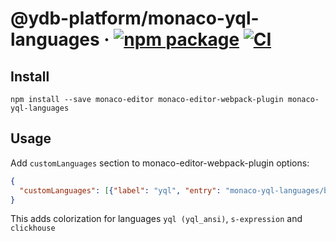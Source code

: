 # @ydb-platform/monaco-yql-languages &middot; [![npm package](https://img.shields.io/npm/v/monaco-yql-languages)](https://www.npmjs.com/package/monaco-yql-languages) [![CI](https://img.shields.io/github/actions/workflow/status/ydb-platform/monaco-yql-languages/.github/workflows/ci.yml?label=CI&logo=github)](https://github.com/ydb-platform/monaco-yql-languages/actions/workflows/ci.yml?query=branch:main)

## Install

```
npm install --save monaco-editor monaco-editor-webpack-plugin monaco-yql-languages
```

## Usage

Add `customLanguages` section to monaco-editor-webpack-plugin options:

```json
{
  "customLanguages": [{"label": "yql", "entry": "monaco-yql-languages/build/monaco.contribution"}]
}
```

This adds colorization for languages `yql (yql_ansi)`, `s-expression` and `clickhouse`
